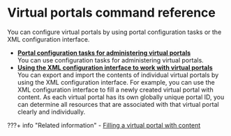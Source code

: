 # Virtual portals command reference

You can configure virtual portals by using portal configuration tasks or the XML configuration interface.


-   **[Portal configuration tasks for administering virtual portals](../vp_command_ref/portal_cfg_adm_vp/index.md)**  
You can use configuration tasks for administering virtual portals.
-   **[Using the XML configuration interface to work with virtual portals](advp_xml.md)**  
You can export and import the contents of individual virtual portals by using the XML configuration interface. For example, you can use the XML configuration interface to fill a newly created virtual portal with content. As each virtual portal has its own globally unique portal ID, you can determine all resources that are associated with that virtual portal clearly and individually.


???+ info "Related information"
    - [Filling a virtual portal with content](../../adm_vp_task/vp_adm_task/advp_tsk_fill_content.md)


